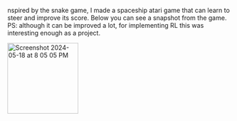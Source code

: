 nspired by the snake game, I made a spaceship atari game that can learn to steer and improve its score. Below you can see a snapshot from the game. PS: although it can be improved a lot, for implementing RL this was interesting enough as a project.


<img width="159" alt="Screenshot 2024-05-18 at 8 05 05 PM" src="https://github.com/mahammadyusifov/SpaceGame-with-Reinforcement-Learning/assets/102415457/e6909919-79aa-42df-8063-4f98b4d4c429">

